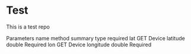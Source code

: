Test
====

This is a test repo

Parameters
name	method	    summary	             type	      required
lat	    GET 	 Device latitude	       double	     Required
lon	    GET	  Device longitude	       double	     Required
